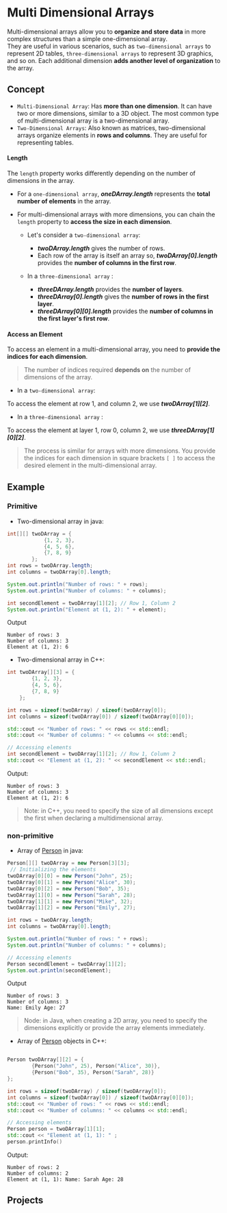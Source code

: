 # Multi Dimensional Arrays
Multi-dimensional arrays allow you to **organize and store data** in more complex structures than a simple one-dimensional array.<br> They are useful in various scenarios, such as `two-dimensional arrays` to represent 2D tables, `three-dimensional arrays` to represent 3D graphics, and so on. Each additional dimension **adds another level of organization** to the array.
## Concept
- `Multi-Dimensional Array`: Has **more than one dimension**. It can have two or more dimensions, similar to a 3D object. The most common type of multi-dimensional array is a two-dimensional array.
- `Two-Dimensional Arrays`: Also known as matrices, two-dimensional arrays organize elements in **rows and columns**. They are useful for representing tables.

#### Length
The `length` property works differently depending on the number of dimensions in the array.

- For a `one-dimensional array`, ***oneDArray.length*** represents the **total number of elements** in the array. 
- For multi-dimensional arrays with more dimensions, you can chain the `length` property to **access the size in each dimension**. 

    - Let's consider a `two-dimensional array`: <br>
        - ***twoDArray.length*** gives the number of rows. 
        - Each row of the array is itself an array so, ***twoDArray[0].length*** provides the **number of columns in the first row**.

    - In a `three-dimensional array` :
        - ***threeDArray.length*** provides the **number of layers**.
        - ***threeDArray[0].length*** gives the **number of rows in the first layer**.
        - ***threeDArray[0][0].length*** provides the **number of columns in the first layer's first row**.

#### Access an Element
To access an element in a multi-dimensional array, you need to **provide the indices for each dimension**. 
> The number of indices required **depends on** the number of dimensions of the array.

 - In a `two-dimensional array`: 

To access the element at row 1, and column 2, we use ***twoDArray[1][2]***.
 - In a `three-dimensional array` :

To access the element at layer 1, row 0, column 2, we use ***threeDArray[1][0][2]***.

> The process is similar for arrays with more dimensions. You provide the indices for each dimension in square brackets `[ ]` to access the desired element in the multi-dimensional array.
## Example 

### Primitive 
- Two-dimensional array in java:
```java
int[][] twoDArray = {
            {1, 2, 3},
            {4, 5, 6},
            {7, 8, 9}
        };
int rows = twoDArray.length;
int columns = twoDArray[0].length;

System.out.println("Number of rows: " + rows);
System.out.println("Number of columns: " + columns);

int secondElement = twoDArray[1][2]; // Row 1, Column 2
System.out.println("Element at (1, 2): " + element);

```
Output
```
Number of rows: 3
Number of columns: 3
Element at (1, 2): 6
```
- Two-dimensional array in C++:
```C++
int twoDArray[][3] = {
        {1, 2, 3},
        {4, 5, 6},
        {7, 8, 9}
    };

int rows = sizeof(twoDArray) / sizeof(twoDArray[0]);
int columns = sizeof(twoDArray[0]) / sizeof(twoDArray[0][0]);

std::cout << "Number of rows: " << rows << std::endl;
std::cout << "Number of columns: " << columns << std::endl;

// Accessing elements
int secondElement = twoDArray[1][2]; // Row 1, Column 2
std::cout << "Element at (1, 2): " << secondElement << std::endl;
```
Output:
```
Number of rows: 3
Number of columns: 3
Element at (1, 2): 6
```
> Note: in C++, you need to specify the size of all dimensions except the first when declaring a multidimensional array.

### non-primitive
- Array of [Person](https://github.com/SAFCSP-Team/data-structures-and-algorithms-bootcamp/blob/main/data-structures-and-algorithms-101/02-data-structures/01-arrays/code/Person.java) in java:
``` java
Person[][] twoDArray = new Person[3][3];
 // Initializing the elements
twoDArray[0][0] = new Person("John", 25);
twoDArray[0][1] = new Person("Alice", 30);
twoDArray[0][2] = new Person("Bob", 35);
twoDArray[1][0] = new Person("Sarah", 28);
twoDArray[1][1] = new Person("Mike", 32);
twoDArray[1][2] = new Person("Emily", 27);

int rows = twoDArray.length;
int columns = twoDArray[0].length;

System.out.println("Number of rows: " + rows);
System.out.println("Number of columns: " + columns);

// Accessing elements
Person secondElement = twoDArray[1][2];
System.out.println(secondElement);
```
Output
```
Number of rows: 3
Number of columns: 3
Name: Emily Age: 27
```
> Node: in Java, when creating a 2D array, you need to specify the dimensions explicitly or provide the array elements immediately.

- Array of [Person](https://github.com/SAFCSP-Team/data-structures-and-algorithms-bootcamp/blob/main/data-structures-and-algorithms-101/02-data-structures/01-arrays/code/person.cpp) objects in C++:
```C++

Person twoDArray[][2] = {
        {Person("John", 25), Person("Alice", 30)},
        {Person("Bob", 35), Person("Sarah", 28)}
};

int rows = sizeof(twoDArray) / sizeof(twoDArray[0]);
int columns = sizeof(twoDArray[0]) / sizeof(twoDArray[0][0]);
std::cout << "Number of rows: " << rows << std::endl;
std::cout << "Number of columns: " << columns << std::endl;

// Accessing elements
Person person = twoDArray[1][1];
std::cout << "Element at (1, 1): " ;
person.printInfo()
```
Output:
```
Number of rows: 2
Number of columns: 2
Element at (1, 1): Name: Sarah Age: 28
```
## Projects




